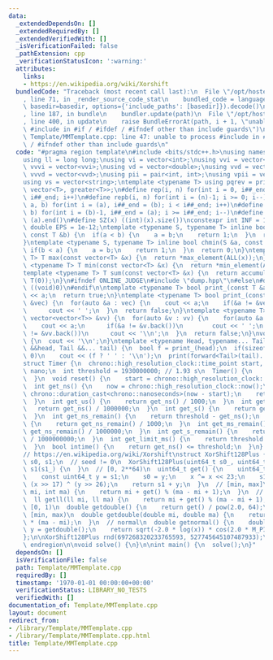 ```yaml
---
data:
  _extendedDependsOn: []
  _extendedRequiredBy: []
  _extendedVerifiedWith: []
  _isVerificationFailed: false
  _pathExtension: cpp
  _verificationStatusIcon: ':warning:'
  attributes:
    links:
    - https://en.wikipedia.org/wiki/Xorshift
  bundledCode: "Traceback (most recent call last):\n  File \"/opt/hostedtoolcache/Python/3.10.0/x64/lib/python3.10/site-packages/onlinejudge_verify/documentation/build.py\"\
    , line 71, in _render_source_code_stat\n    bundled_code = language.bundle(stat.path,\
    \ basedir=basedir, options={'include_paths': [basedir]}).decode()\n  File \"/opt/hostedtoolcache/Python/3.10.0/x64/lib/python3.10/site-packages/onlinejudge_verify/languages/cplusplus.py\"\
    , line 187, in bundle\n    bundler.update(path)\n  File \"/opt/hostedtoolcache/Python/3.10.0/x64/lib/python3.10/site-packages/onlinejudge_verify/languages/cplusplus_bundle.py\"\
    , line 400, in update\n    raise BundleErrorAt(path, i + 1, \"unable to process\
    \ #include in #if / #ifdef / #ifndef other than include guards\")\nonlinejudge_verify.languages.cplusplus_bundle.BundleErrorAt:\
    \ Template/MMTemplate.cpp: line 47: unable to process #include in #if / #ifdef\
    \ / #ifndef other than include guards\n"
  code: "#pragma region template\n#include <bits/stdc++.h>\nusing namespace std;\n\
    using ll = long long;\nusing vi = vector<int>;\nusing vvi = vector<vi>;\nusing\
    \ vvvi = vector<vvi>;\nusing vd = vector<double>;\nusing vvd = vector<vd>;\nusing\
    \ vvvd = vector<vvd>;\nusing pii = pair<int, int>;\nusing vpii = vector<pii>;\n\
    using vs = vector<string>;\ntemplate <typename T> using pqrev = priority_queue<T,\
    \ vector<T>, greater<T>>;\n#define rep(i, n) for(int i = 0, i##_end = (n); i <\
    \ i##_end; i++)\n#define repb(i, n) for(int i = (n)-1; i >= 0; i--)\n#define repr(i,\
    \ a, b) for(int i = (a), i##_end = (b); i < i##_end; i++)\n#define reprb(i, a,\
    \ b) for(int i = (b)-1, i##_end = (a); i >= i##_end; i--)\n#define ALL(a) (a).begin(),\
    \ (a).end()\n#define SZ(x) ((int)(x).size())\nconstexpr int INF = 1e9;\nconstexpr\
    \ double EPS = 1e-12;\ntemplate <typename S, typename T> inline bool chmax(S &a,\
    \ const T &b) {\n  if(a < b) {\n    a = b;\n    return 1;\n  }\n  return 0;\n\
    }\ntemplate <typename S, typename T> inline bool chmin(S &a, const T &b) {\n \
    \ if(b < a) {\n    a = b;\n    return 1;\n  }\n  return 0;\n}\ntemplate <typename\
    \ T> T max(const vector<T> &x) {\n  return *max_element(ALL(x));\n}\ntemplate\
    \ <typename T> T min(const vector<T> &x) {\n  return *min_element(ALL(x));\n}\n\
    template <typename T> T sum(const vector<T> &x) {\n  return accumulate(ALL(x),\
    \ T(0));\n}\n#ifndef ONLINE_JUDGE\n#include \"dump.hpp\"\n#else\n#define dump(...)\
    \ ((void)0)\n#endif\n\ntemplate <typename T> bool print_(const T &a) {\n  cout\
    \ << a;\n  return true;\n}\ntemplate <typename T> bool print_(const vector<T>\
    \ &vec) {\n  for(auto &a : vec) {\n    cout << a;\n    if(&a != &vec.back())\n\
    \      cout << ' ';\n  }\n  return false;\n}\ntemplate <typename T> bool print_(const\
    \ vector<vector<T>> &vv) {\n  for(auto &v : vv) {\n    for(auto &a : v) {\n  \
    \    cout << a;\n      if(&a != &v.back())\n        cout << ' ';\n    }\n    if(&v\
    \ != &vv.back())\n      cout << '\\n';\n  }\n  return false;\n}\nvoid print()\
    \ {\n  cout << '\\n';\n}\ntemplate <typename Head, typename... Tail> void print(Head\
    \ &&head, Tail &&... tail) {\n  bool f = print_(head);\n  if(sizeof...(tail) !=\
    \ 0)\n    cout << (f ? ' ' : '\\n');\n  print(forward<Tail>(tail)...);\n}\n\n\
    struct Timer {\n  chrono::high_resolution_clock::time_point start, now;\n  chrono::nanoseconds\
    \ nano;\n  int threshold = 1930000000; // 1.93 s\n  Timer() {\n    reset();\n\
    \  }\n  void reset() {\n    start = chrono::high_resolution_clock::now();\n  }\n\
    \  int get_ns() {\n    now = chrono::high_resolution_clock::now();\n    nano =\
    \ chrono::duration_cast<chrono::nanoseconds>(now - start);\n    return nano.count();\n\
    \  }\n  int get_us() {\n    return get_ns() / 1000;\n  }\n  int get_ms() {\n \
    \   return get_ns() / 1000000;\n  }\n  int get_s() {\n    return get_ns() / 1000000000;\n\
    \  }\n  int get_ns_remain() {\n    return threshold - get_ns();\n  }\n  int get_us_remain()\
    \ {\n    return get_ns_remain() / 1000;\n  }\n  int get_ms_remain() {\n    return\
    \ get_ns_remain() / 1000000;\n  }\n  int get_s_remain() {\n    return get_ns_remain()\
    \ / 1000000000;\n  }\n  int get_limit_ms() {\n    return threshold / 1000000;\n\
    \  }\n  bool intime() {\n    return get_ns() <= threshold;\n  }\n} timer;\n\n\
    // https://en.wikipedia.org/wiki/Xorshift\nstruct XorShift128Plus {\n  uint64_t\
    \ s0, s1;\n  // seed != 0\n  XorShift128Plus(uint64_t s0_, uint64_t s1_) : s0(s0_),\
    \ s1(s1_) {\n  }\n  // [0, 2**64)\n  uint64_t get() {\n    uint64_t x = s0;\n\
    \    const uint64_t y = s1;\n    s0 = y;\n    x ^= x << 23;\n    s1 = x ^ y ^\
    \ (x >> 17) ^ (y >> 26);\n    return s1 + y;\n  }\n  // [min, max]\n  int getint(int\
    \ mi, int ma) {\n    return mi + get() % (ma - mi + 1);\n  }\n  // [min, max]\n\
    \  ll getll(ll mi, ll ma) {\n    return mi + get() % (ma - mi + 1);\n  }\n  //\
    \ [0, 1)\n  double getdouble() {\n    return get() / pow(2.0, 64);\n  }\n  //\
    \ [min, max)\n  double getdouble(double mi, double ma) {\n    return mi + getdouble()\
    \ * (ma - mi);\n  }\n  // normal\n  double getnormal() {\n    double x = getdouble(),\
    \ y = getdouble();\n    return sqrt(-2.0 * log(x)) * cos(2.0 * M_PI * y);\n  }\n\
    };\n\nXorShift128Plus rnd(697268320233765593, 527745645107487933);\n\n#pragma\
    \ endregion\n\nvoid solve() {\n}\n\nint main() {\n  solve();\n}"
  dependsOn: []
  isVerificationFile: false
  path: Template/MMTemplate.cpp
  requiredBy: []
  timestamp: '1970-01-01 00:00:00+00:00'
  verificationStatus: LIBRARY_NO_TESTS
  verifiedWith: []
documentation_of: Template/MMTemplate.cpp
layout: document
redirect_from:
- /library/Template/MMTemplate.cpp
- /library/Template/MMTemplate.cpp.html
title: Template/MMTemplate.cpp
---
```


